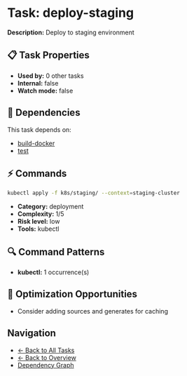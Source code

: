 # Task: deploy-staging

**Description:** Deploy to staging environment

## 📋 Task Properties

- **Used by:** 0 other tasks
- **Internal:** false
- **Watch mode:** false

## 🔗 Dependencies

This task depends on:

- [build-docker](build-docker.md)
- [test](test.md)

## ⚡ Commands

```bash
kubectl apply -f k8s/staging/ --context=staging-cluster
```

- **Category:** deployment
- **Complexity:** 1/5
- **Risk level:** low
- **Tools:** kubectl

## 🔍 Command Patterns

- **kubectl:** 1 occurrence(s)

## 🚀 Optimization Opportunities

- Consider adding sources and generates for caching

## Navigation

- [← Back to All Tasks](../summaries/all-tasks.md)
- [← Back to Overview](../README.md)
- [Dependency Graph](dependency-graph.md)
